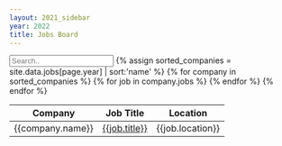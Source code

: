 ```yaml
---
layout: 2021_sidebar
year: 2022
title: Jobs Board
---
```


<!-- Marco 2021: NOT GOOD Need to check versions - temp solution-->
<!--Assia 2022: Why not good?-->
<script src="https://ajax.googleapis.com/ajax/libs/jquery/3.5.1/jquery.min.js"></script>
<script src="https://maxcdn.bootstrapcdn.com/bootstrap/3.4.1/js/bootstrap.min.js"></script>
 
<input class="form-control" id="myInput" type="text" placeholder="Search..">

<table class="table table-striped" id="myInput">
    <thead>
	<tr class="bg-dark text-light">
    	<th onclick="sortTable(0)">Company</th>
    	<th onclick="sortTable(1)">Job Title</th>
    	<th onclick="sortTable(2)">Location</th>
  	</tr>
    </thead>
    <tbody id="myTable">
  	{% assign sorted_companies = site.data.jobs[page.year] | sort:'name' %}
	{% for company in  sorted_companies %}
		{% for job in  company.jobs %}
	  	<tr>
	    	<td>{{company.name}}</td>
	   		<td><a href="{%if job.local%}{{site.url}}/{%endif%}{{job.url}}" target="_blank">{{job.title}}</a></td>
	    	<td>{{job.location}}</td>
	    </tr>
		{% endfor %}
	{% endfor %}
	</tbody>
	
</table>


<script>
$(document).ready(function(){
  $("#myInput").on("keyup", function() {
    var value = $(this).val().toLowerCase();
    $("#myTable tr").filter(function() {
      $(this).toggle($(this).text().toLowerCase().indexOf(value) > -1)
    });
  });
});
</script>

